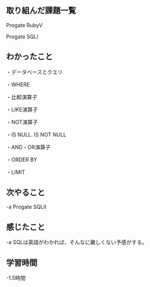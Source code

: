 ## 取り組んだ課題一覧  

Progate RubyⅤ

Progate SQLⅠ

## わかったこと

・データベースとクエリ

・WHERE

・比較演算子

・LIKE演算子

・NOT演算子

・IS NULL. IS NOT NULL

・AND・OR演算子

・ORDER BY

・LIMIT

## 次やること
-a  Progate SQLⅡ

## 感じたこと
-a  SQLは英語がわかれば、そんなに難しくない予感がする。

## 学習時間
-1.5時間
